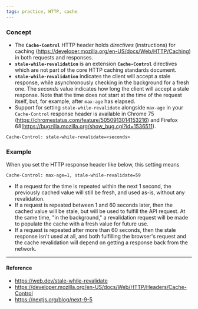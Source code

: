 ```yaml
---
tags: practice, HTTP, cache
---
```


### Concept

- The **`Cache-Control`** HTTP header holds _directives_ (instructions) for
  caching (https://developer.mozilla.org/en-US/docs/Web/HTTP/Caching) in both
  requests and responses.
- **`stale-while-revalidation`** is an extension **`Cache-Control`** directives
  which are not part of the core HTTP caching standards document.
- **`stale-while-revalidation`** indicates the client will accept a stale
  response, while asynchronously checking in the background for a fresh one. The
  _seconds_ value indicates how long the client will accept a stale response.
  Note that the time does not start at the time of the request itself, but, for
  example, after `max-age` has elapsed.
- Support for setting `stale-while-revalidate` alongside `max-age` in your
  `Cache-Control` response header is available in Chrome 75
  (https://chromestatus.com/feature/5050913014153216) and Firefox
  68(https://bugzilla.mozilla.org/show_bug.cgi?id=1536511).

```
Cache-Control: stale-while-revalidate=<seconds>
```

### Example

When you set the HTTP response header like below, this setting means

```text
Cache-Control: max-age=1, stale-while-revalidate=59
```

- If a request for the time is repeated within the next 1 second, the previously
  cached value will still be fresh, and used as-is, without any revalidation.
- If a request is repeated between 1 and 60 seconds later, then the cached value
  will be stale, but will be used to fulfill the API request. At the same time,
  "in the background," a revalidation request will be made to populate the cache
  with a fresh value for future use.
- If a request is repeated after more than 60 seconds, then the stale response
  isn't used at all, and both fulfilling the browser's request and the cache
  revalidation will depend on getting a response back from the network.

---

#### Reference

- https://web.dev/stale-while-revalidate
- https://developer.mozilla.org/en-US/docs/Web/HTTP/Headers/Cache-Control
- https://nextjs.org/blog/next-9-5
